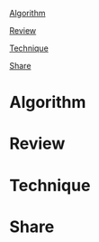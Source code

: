 
 [Algorithm](#algorithm)

 [Review](#review)

 [Technique](#technique)

 [Share](#share)


# Algorithm


# Review


# Technique


# Share





